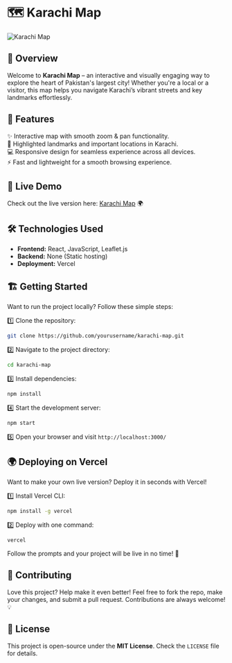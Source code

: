 # 🗺️ Karachi Map

![Karachi Map](https://karachi-map.vercel.app/)

## 🌟 Overview
Welcome to **Karachi Map** – an interactive and visually engaging way to explore the heart of Pakistan's largest city! Whether you're a local or a visitor, this map helps you navigate Karachi’s vibrant streets and key landmarks effortlessly.

## 🚀 Features
✨ Interactive map with smooth zoom & pan functionality.  
📍 Highlighted landmarks and important locations in Karachi.  
💻 Responsive design for seamless experience across all devices.  
⚡ Fast and lightweight for a smooth browsing experience.  

## 🔗 Live Demo
Check out the live version here: [Karachi Map](https://karachi-map.vercel.app/) 🌍

## 🛠️ Technologies Used
- **Frontend:** React, JavaScript, Leaflet.js
- **Backend:** None (Static hosting)
- **Deployment:** Vercel

## 🏗️ Getting Started
Want to run the project locally? Follow these simple steps:

1️⃣ Clone the repository:
   ```sh
   git clone https://github.com/yourusername/karachi-map.git
   ```

2️⃣ Navigate to the project directory:
   ```sh
   cd karachi-map
   ```

3️⃣ Install dependencies:
   ```sh
   npm install
   ```

4️⃣ Start the development server:
   ```sh
   npm start
   ```

5️⃣ Open your browser and visit `http://localhost:3000/`

## 🌍 Deploying on Vercel
Want to make your own live version? Deploy it in seconds with Vercel!

1️⃣ Install Vercel CLI:
   ```sh
   npm install -g vercel
   ```

2️⃣ Deploy with one command:
   ```sh
   vercel
   ```

Follow the prompts and your project will be live in no time! 🚀

## 🤝 Contributing
Love this project? Help make it even better! Feel free to fork the repo, make your changes, and submit a pull request. Contributions are always welcome! 💡

## 📜 License
This project is open-source under the **MIT License**. Check the `LICENSE` file for details.


